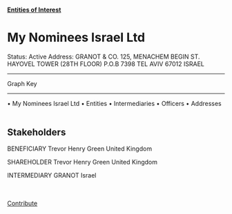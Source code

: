 #### [Entities of Interest](/list.html)
<link rel="stylesheet" type="text/css" href="../../assets/style.css">

<style>
body{background-image:url("http://eoi-graphs.s3-website-eu-west-1.amazonaws.com/My_Nominees_Israel_Ltd.png");background-repeat: no-repeat;background-size: contain;}
.markdown>p>span{background-color: white;}
</style>

# My Nominees Israel Ltd
<span>Status: Active
Address: GRANOT & CO. 125, MENACHEM BEGIN  ST. HAYOVEL TOWER (28TH FLOOR) P.O.B 7398 TEL AVIV  67012 ISRAEL
</span>

---



<div class="legend">
Graph Key
<hr>
<span class="focus">• My Nominees Israel Ltd</span>
<span class="entity">• Entities</span>
<span class="intermediary">• Intermediaries</span>
<span class="officer">• Officers</span>
<span class="address">• Addresses</span>
</div><br>


## Stakeholders
<span>BENEFICIARY
Trevor Henry Green
United Kingdom
</span>

<span>SHAREHOLDER
Trevor Henry Green
United Kingdom
</span>

<span>INTERMEDIARY
GRANOT
Israel
</span>


<br><br><a class="contribute_button" href="Readme.md">Contribute</a>
